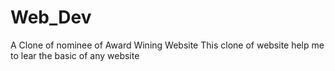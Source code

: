 # Web_Dev
A Clone of nominee  of Award Wining  Website 
This clone of website help me  to lear the basic of any website
